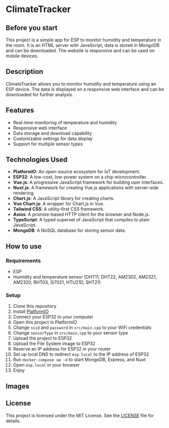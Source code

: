 # ClimateTracker

## Before you start

This project is a simple app for ESP to monitor humidity and temperature in the room. It is an HTML server with JavaScript, data is stored in MongoDB and can be downloaded. The website is responsive and can be used on mobile devices.

## Description

ClimateTracker allows you to monitor humidity and temperature using an ESP device. The data is displayed on a responsive web interface and can be downloaded for further analysis.

## Features

- Real-time monitoring of temperature and humidity
- Responsive web interface
- Data storage and download capability
- Customizable settings for data display
- Support for multiple sensor types

## Technologies Used

- **PlatformIO**: An open-source ecosystem for IoT development.
- **ESP32**: A low-cost, low-power system on a chip microcontroller.
- **Vue.js**: A progressive JavaScript framework for building user interfaces.
- **Nuxt.js**: A framework for creating Vue.js applications with server-side rendering.
- **Chart.js**: A JavaScript library for creating charts.
- **Vue Chart.js**: A wrapper for Chart.js in Vue.
- **Tailwind CSS**: A utility-first CSS framework.
- **Axios**: A promise-based HTTP client for the browser and Node.js.
- **TypeScript**: A typed superset of JavaScript that compiles to plain JavaScript.
- **MongoDB**: A NoSQL database for storing sensor data.

## How to use

### Requirements

- ESP
- Humidity and temperature sensor (DHT11, DHT22, AM2302, AM2321, AM2320, RHT03, Si7021, HTU21D, SHT21)

### Setup

1. Clone this repository
2. Install [PlatformIO](https://platformio.org/)
3. Connect your ESP32 to your computer
4. Open this project in PlatformIO
5. Change `ssid` and `password` in `src/main.cpp` to your WiFi credentials
6. Change `sensorType` in `src/main.cpp` to your sensor type
7. Upload the project to ESP32
8. Upload the File System image to ESP32
9. Reserve an IP address for ESP32 in your router
10. Set up local DNS to redirect `esp.local` to the IP address of ESP32
11. Run `docker-compose up -d` to start MongoDB, Express, and Nuxt
12. Open `esp.local` in your browser
13. Enjoy

## Images

## License

This project is licensed under the MIT License. See the [LICENSE](LICENSE.txt) file for details.